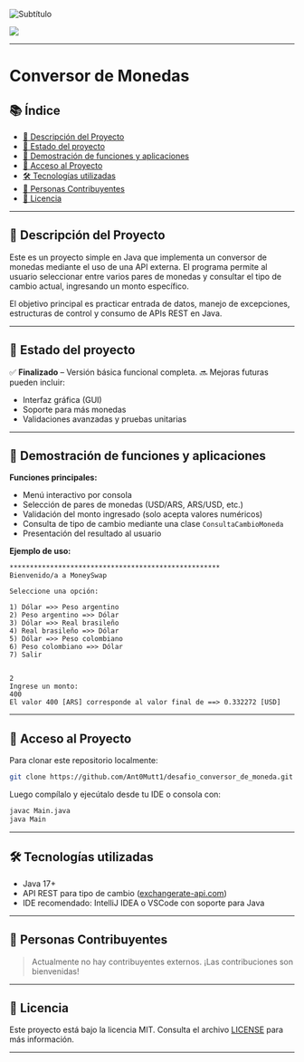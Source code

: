 ![Subtítulo](https://github.com/user-attachments/assets/8cb5ec89-5aa7-44c5-9b3a-4bb8ffae0d73)


<p align="left">
   <img src="https://img.shields.io/badge/STATUS-EN%20DESAROLLO-blue">
</p>

---

# Conversor de Monedas

## 📚 Índice

* [📖 Descripción del Proyecto](#descripción-del-proyecto)
* [🚧 Estado del proyecto](#estado-del-proyecto)
* [🎯 Demostración de funciones y aplicaciones](#demostración-de-funciones-y-aplicaciones)
* [📂 Acceso al Proyecto](#acceso-al-proyecto)
* [🛠️ Tecnologías utilizadas](#tecnologías-utilizadas)
* [🤝 Personas Contribuyentes](#personas-contribuyentes)
* [📝 Licencia](#licencia)

---

## 📖 Descripción del Proyecto

Este es un proyecto simple en Java que implementa un conversor de monedas mediante el uso de una API externa. El programa permite al usuario seleccionar entre varios pares de monedas y consultar el tipo de cambio actual, ingresando un monto específico.

El objetivo principal es practicar entrada de datos, manejo de excepciones, estructuras de control y consumo de APIs REST en Java.

---

## 🚧 Estado del proyecto

✅ **Finalizado** – Versión básica funcional completa.
🔜 Mejoras futuras pueden incluir:

* Interfaz gráfica (GUI)
* Soporte para más monedas
* Validaciones avanzadas y pruebas unitarias

---

## 🎯 Demostración de funciones y aplicaciones

**Funciones principales:**

* Menú interactivo por consola
* Selección de pares de monedas (USD/ARS, ARS/USD, etc.)
* Validación del monto ingresado (solo acepta valores numéricos)
* Consulta de tipo de cambio mediante una clase `ConsultaCambioMoneda`
* Presentación del resultado al usuario

**Ejemplo de uso:**

```
****************************************************
Bienvenido/a a MoneySwap

Seleccione una opción:

1) Dólar =>> Peso argentino
2) Peso argentino =>> Dólar
3) Dólar =>> Real brasileño
4) Real brasileño =>> Dólar
5) Dólar =>> Peso colombiano
6) Peso colombiano =>> Dólar
7) Salir


2
Ingrese un monto: 
400
El valor 400 [ARS] corresponde al valor final de ==> 0.332272 [USD]
```

---

## 📂 Acceso al Proyecto

Para clonar este repositorio localmente:

```bash
git clone https://github.com/Ant0Mutt1/desafio_conversor_de_moneda.git
```

Luego compílalo y ejecútalo desde tu IDE o consola con:

```bash
javac Main.java
java Main
```

---

## 🛠️ Tecnologías utilizadas

* Java 17+
* API REST para tipo de cambio ([exchangerate-api.com](https://www.exchangerate-api.com/))
* IDE recomendado: IntelliJ IDEA o VSCode con soporte para Java

---

## 🤝 Personas Contribuyentes

> Actualmente no hay contribuyentes externos. ¡Las contribuciones son bienvenidas!

---


## 📝 Licencia

Este proyecto está bajo la licencia MIT. Consulta el archivo [LICENSE](LICENSE) para más información.

---

